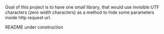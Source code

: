 Goal of this project is to have one small library, that would use invisible UTF characters (zero width characters) as a method to hide some parameters inside http request url.

README under construction